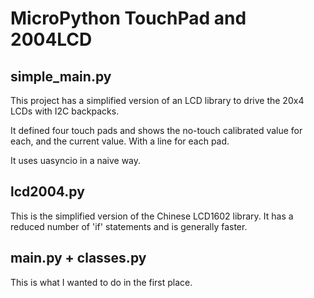 # MicroPython TouchPad and 2004LCD

## simple_main.py

This project has a simplified version of an LCD library to drive the 20x4 LCDs with I2C backpacks.

It defined four touch pads and shows the no-touch calibrated value for each, and the current value.  With a line for each pad.

It uses uasyncio in a naive way.

## lcd2004.py

This is the simplified version of the Chinese LCD1602 library.   It has a reduced number of 'if' statements and is generally faster.

## main.py + classes.py

This is what I wanted to do in the first place.
